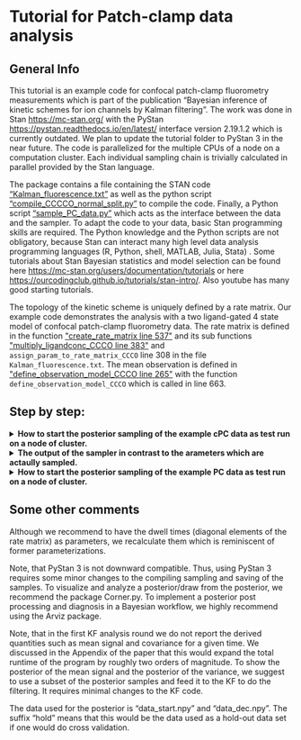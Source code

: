 # Tutorial for Patch-clamp data analysis
## General Info


This tutorial is an example code for confocal patch-clamp fluorometry measurements which is part of the publication “Bayesian inference of kinetic schemes for ion channels by Kalman filtering”. The work was done in Stan https://mc-stan.org/ with the PyStan https://pystan.readthedocs.io/en/latest/ interface version 2.19.1.2 which is currently outdated. We plan to update the tutorial folder to PyStan 3 in the near future. The code is parallelized for the multiple CPUs of a node on a computation cluster. Each individual sampling chain is trivially calculated in parallel provided by the Stan language.

The package contains a file containing the STAN code [“Kalman_fluorescence.txt”](Kalman_fluorescence.txt) as well as the python script [“compile_CCCCO_normal_split.py”](compile_CCCCO_normal_split.py) to compile the code. Finally, a Python script [“sample_PC_data.py”](sample_cPCF_KF.py) which acts as the interface between the data and the sampler. To adapt the code to your data, basic Stan programming skills are required. The Python knowledge and the Python scripts are not obligatory, because Stan can interact many high level data analysis programming languages (R, Python, shell, MATLAB, Julia, Stata) . Some tutorials about Stan Bayesian statistics and model selection can be found here https://mc-stan.org/users/documentation/tutorials or here
https://ourcodingclub.github.io/tutorials/stan-intro/. Also youtube has many good starting tutorials.

The topology of the kinetic scheme is uniquely defined by a rate matrix. Our example code demonstrates the analysis with a two ligand-gated 4 state model of confocal patch-clamp fluorometry data. The rate matrix is defined in the function ["create_rate_matrix line 537"](Kalman_fluorescence.txt#L537)  and its sub functions ["multiply_ligandconc_CCCO line 383"](Kalman_fluorescence.txt#L283)  and `assign_param_to_rate_matrix_CCCO` line 308 in the file `Kalman_fluorescence.txt`. 
The mean observation is defined in ["define_observation_model_CCCO line 265"](Kalman_fluorescence.txt#L265) with the function `define_observation_model_CCCO`  which is called in line 663.

## Step by step:


<details>
<summary><b> How to start the posterior sampling of the example cPC data as test run on a node of cluster. </b></summary>
1. One needs to install `Stan` and `PyStan`.

2. One executes `compile_CCCCO_normal_split.py` by prompting
`python3  compile_CCCCO_normal_split.py` into the command line one the computer cluster where the programm is going to be excuted.
That compiles the Stan code `KF.txt` into an executable program `KF_CCCO.pic`.
	 
3. Prompting `python3 sample_cPCF_KF.py 2000` executes a Python program which acts 
as an interface between the data from `data/current8000` and 	    
sampling algorithm `KF_CCCO.pic`. In the folder, data are 4 numpy arrays. The numpy 
array `current8000.npy` has the data of 10 different ligand concentrations with two
ligand jumps from zero to the concentration and back to zero. The numpy array  `Time.npy`
is the time axis of all traces in the  current array. The ligand concentrations are saved 
in `ligand_conc.txt` and `ligand_conc_decay.txt`. 
### Paralized over the CPUs of a node
Additionally, each time trace 
is cutted that activation or deactivation is treated as an individual time trace on an 
individual CPU. We assumed that we only needed 5 patches. So two ligand concentrations 
were measured from one patch. For optimal caluclation efficiency, 10 time traces 
require 20 CPUs (activation and decay). 40 CPU to apply cross validaton times 4 for 
4 independent sample chains.
The function `map_rect` distributes the timetraces data,the parameter samples  and the function
`wrapped_calculate_likelyhood_less_memo` and distributes the claculation task dedined in `wrapped_calculate_likelyhood_less_memo`
to all CPUs.


</details>




<details>
<summary><b> The output of the sampler in contrast to the arameters which are actaully sampled. </b></summary>
4. The output of samples as we used them in the publication.
4.1 The csv file `rate_matrix_params` saves the samples of the posterior of the rate 
matrix. Simply analysing them means that we marginalized all other parameters out. Note
that the dwell times are on a scaled log space 	thus one has to multiply them by a 
scaling factor for the actual log space. 
4.2 The single-channel current samples are saved in an numpy array `i_single.npy`.
4.3 The samples of the variance parameter are saved in the numpy array 	file `measurement_sigma.npy`.
4.4 The samples of the open-channel variance parameter are saved in the numpy array file `open_variance.npy`.
4.5 The samples of the “Ion channels per time trace parameter” are saved in the numpy array file `N_traces.npy`.


</details>

<details>
<summary><b> How to start the posterior sampling of the example PC data as test run on a node of cluster. </b></summary>
Each row of the ligand matrix defines an 
array whose entries are element-wise multiplied to the rates in the function 
`multiply_ligandconc_CCCO`. Ligand-independent rates are multiplied by one and the ligand
depended rates are multiplied with a ligand concentration. Within the script  
“sample_PC_data.py” in the functions “data_slices_beg_new” and 	“data_slices_decay_new” 
the time points of the concentration jumps are defined
	
	
5. To adapt the kinetic scheme one needs to change a few things within KF.txt  which are 
the observation model matrix H and the functions related to the kinetic scheme. Then 
“KF.txt” needs to be recompiled:
5.1. The row vector “conduc_state” needs to  be changed to the desired signal model. It 
represents the matrix H of the 	article which generates the mean signal for a given 
ensemble state. If more than  two conducting classes (non-conducting and conducting) are
modeled, additional single-channel current parameters need to be defined in the parameters block.

	
5.2 The function “multiply_ligandconc_CCCO” needs to be adapted. That function takes the parameters from
the parameters block and computes the rates of the rate matrix. They are then passed to the 
“assign_param_to_rate_matrix_CCCO” function. Note that this example code has four dwell times as parameters and two 
ratios from them the six rates are constructed. We recommend to use a log uniform prior for the 
dwell time and a beta distribution or rather a Dirichlet distribution for the 	probabilities which transition is taken.
5.3 The function “assign_param_to_rate_matrix_CCCO” assigns rates to 	the off diagonal elements. Note that 
a closed first order Markov system requires that each diagonal element is the negative sum of its column. 
That property is enforced in function “assign_diagonal_elements”. Note that this is redundant as we start 
in the 	parameters block with the dwell times as parameters. But we could have chosen a different 
parametrization to begin with. We argue in the paper to use this parametrisation in order to use a 
Jeffreys prior but there a couple of other options.
5.4 The mean observation needs to be changed in line 806
5.5 If the amount of open-channel states with differing open-channel noise variances for each state needs to be calculated,
the function “calc_sigma_and_mean” must be adapted	

</details>

## Some other comments 
Although we recommend to have the dwell times (diagonal elements of the rate matrix) as parameters, we recalculate them which is reminiscent of former parameterizations.

Note, that PyStan 3 is not downward compatible. Thus, using PyStan 3 requires some minor changes to the compiling sampling and saving of the samples. To visualize and analyze a posterior/draw from the posterior, we recommend the package Corner.py. To implement a posterior post processing and diagnosis in a Bayesian workflow, we highly recommend using the Arviz package.

Note, that in the first KF analysis round we do not report the derived quantities such as mean signal and covariance for a given time. We discussed in the Appendix of the paper that this would expand the total runtime of the program by roughly two orders of magnitude. To show the posterior of the mean signal and the posterior of the variance, we suggest to use a subset of the posterior samples and feed it to the KF to do the filtering. It requires minimal changes to the KF code.

The data used for the posterior is “data_start.npy” and “data_dec.npy”. The suffix “hold” means that this would be the data used as a hold-out data set if one would do cross validation.
